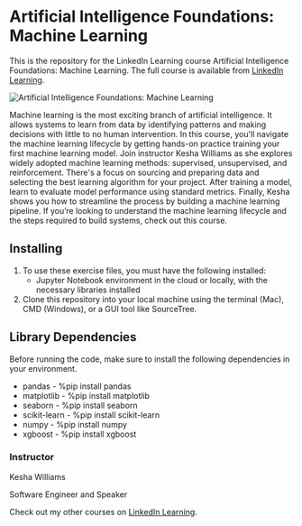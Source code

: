 # Artificial Intelligence Foundations: Machine Learning
This is the repository for the LinkedIn Learning course Artificial Intelligence Foundations: Machine Learning. The full course is available from [LinkedIn Learning][lil-course-url].

![Artificial Intelligence Foundations: Machine Learning][lil-thumbnail-url] 

Machine learning is the most exciting branch of artificial intelligence. It allows systems to learn from data by identifying patterns and making decisions with little to no human intervention. In this course, you'll navigate the machine learning lifecycle by getting hands-on practice training your first machine learning model. Join instructor Kesha Williams as she explores widely adopted machine learning methods: supervised, unsupervised, and reinforcement. There's a focus on sourcing and preparing data and selecting the best learning algorithm for your project. After training a model, learn to evaluate model performance using standard metrics. Finally, Kesha shows you how to streamline the process by building a machine learning pipeline. If you’re looking to understand the machine learning lifecycle and the steps required to build systems, check out this course.

## Installing
1. To use these exercise files, you must have the following installed:
	- Jupyter Notebook environment in the cloud or locally, with the necessary libraries installed
2. Clone this repository into your local machine using the terminal (Mac), CMD (Windows), or a GUI tool like SourceTree.

## Library Dependencies
Before running the code, make sure to install the following dependencies in your environment.

* pandas - %pip install pandas
* matplotlib - %pip install matplotlib
* seaborn - %pip install seaborn
* scikit-learn - %pip install scikit-learn
* numpy - %pip install numpy
* xgboost - %pip install xgboost

### Instructor

Kesha Williams 
                            
Software Engineer and Speaker

                            

Check out my other courses on [LinkedIn Learning](https://www.linkedin.com/learning/instructors/kesha-williams).

[lil-course-url]: https://www.linkedin.com/learning/artificial-intelligence-foundations-machine-learning-22345868?dApp=59033956&leis=LAA
[lil-thumbnail-url]: https://media.licdn.com/dms/image/D560DAQHTLyEF1VUcKA/learning-public-crop_675_1200/0/1685047176389?e=2147483647&v=beta&t=VHefIu7Q1B_2I8VY36PLJ3XyPde588GFO5DtAWL3kVo
